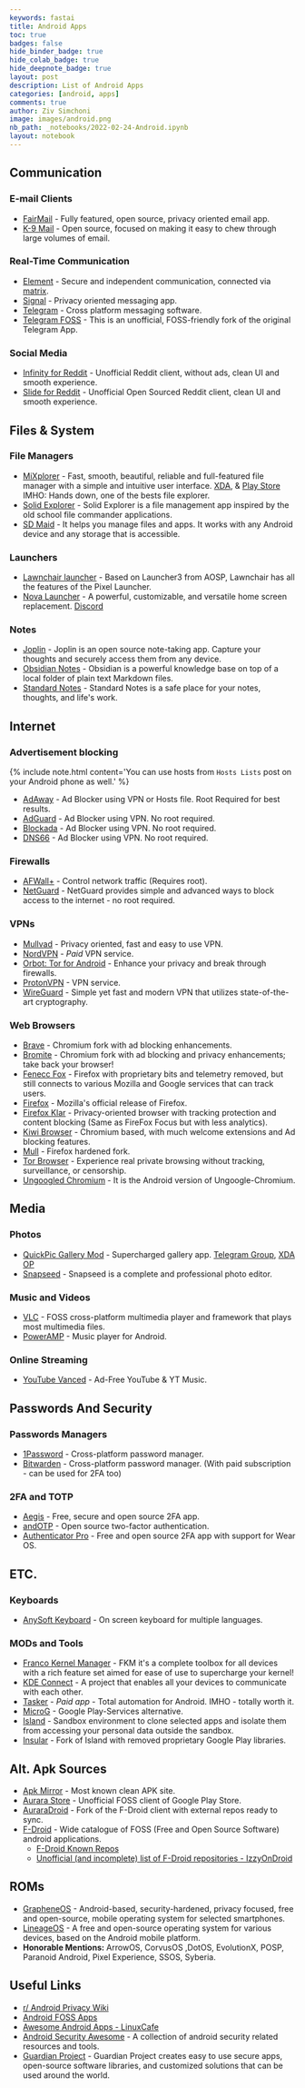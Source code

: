 ```yaml
---
keywords: fastai
title: Android Apps
toc: true
badges: false
hide_binder_badge: true
hide_colab_badge: true
hide_deepnote_badge: true
layout: post
description: List of Android Apps
categories: [android, apps]
comments: true
author: Ziv Simchoni
image: images/android.png
nb_path: _notebooks/2022-02-24-Android.ipynb
layout: notebook
---
```


<!--
#################################################
### THIS FILE WAS AUTOGENERATED! DO NOT EDIT! ###
#################################################
# file to edit: _notebooks/2022-02-24-Android.ipynb
-->

<div class="container" id="notebook-container">
        
<div class="cell border-box-sizing text_cell rendered"><div class="inner_cell">
<div class="text_cell_render border-box-sizing rendered_html">
<h2 id="Communication">Communication<a class="anchor-link" href="#Communication"> </a></h2><h3 id="E-mail-Clients">E-mail Clients<a class="anchor-link" href="#E-mail-Clients"> </a></h3><ul>
<li><a href="https://email.faircode.eu">FairMail</a> - Fully featured, open source, privacy oriented email app.</li>
<li><a href="https://k9mail.app/download">K-9 Mail</a> - Open source, focused on making it easy to chew through large volumes of email.</li>
</ul>
<h3 id="Real-Time-Communication">Real-Time Communication<a class="anchor-link" href="#Real-Time-Communication"> </a></h3><ul>
<li><a href="https://element.io/get-started#download">Element</a> - Secure and independent communication, connected via <a href="https://matrix.org/">matrix</a>.</li>
<li><a href="https://www.signal.org/download">Signal</a> - Privacy oriented messaging app.</li>
<li><a href="https://telegram.org">Telegram</a> - Cross platform messaging software.</li>
<li><a href="https://github.com/Telegram-FOSS-Team/Telegram-FOSS">Telegram FOSS</a> - This is an unofficial, FOSS-friendly fork of the original Telegram App.</li>
</ul>
<h3 id="Social-Media">Social Media<a class="anchor-link" href="#Social-Media"> </a></h3><ul>
<li><a href="https://github.com/Docile-Alligator/Infinity-For-Reddit">Infinity for Reddit</a> - Unofficial Reddit client, without ads, clean UI and smooth experience.</li>
<li><a href="https://play.google.com/store/apps/details?id=me.ccrama.redditslide">Slide for Reddit</a> - Unofficial Open Sourced Reddit client, clean UI and smooth experience.</li>
</ul>

</div>
</div>
</div>
<div class="cell border-box-sizing text_cell rendered"><div class="inner_cell">
<div class="text_cell_render border-box-sizing rendered_html">
<h2 id="Files-&amp;-System">Files &amp; System<a class="anchor-link" href="#Files-&amp;-System"> </a></h2><h3 id="File-Managers">File Managers<a class="anchor-link" href="#File-Managers"> </a></h3><ul>
<li><a href="https://mixplorer.com">MiXplorer</a> - Fast, smooth, beautiful, reliable and full-featured file manager with a simple and intuitive user interface. <a href="https://forum.xda-developers.com/t/app-2-2-mixplorer-v6-x-released-fully-featured-file-manager.1523691/#post-23109280">XDA</a>, &amp; <a href="https://play.google.com/store/apps/details?id=com.mixplorer.silver">Play Store</a> IMHO: Hands down, one of the bests file explorer.</li>
<li><a href="https://play.google.com/store/apps/details?id=pl.solidexplorer2">Solid Explorer</a> - Solid Explorer is a file management app inspired by the old school file commander applications.</li>
<li><a href="https://sdmaid.darken.eu">SD Maid</a> - It helps you manage files and apps. It works with any Android device and any storage that is accessible.</li>
</ul>
<h3 id="Launchers">Launchers<a class="anchor-link" href="#Launchers"> </a></h3><ul>
<li><a href="https://lawnchair.app">Lawnchair launcher</a> - Based on Launcher3 from AOSP, Lawnchair has all the features of the Pixel Launcher.</li>
<li><a href="https://novalauncher.com">Nova Launcher</a> - A powerful, customizable, and versatile home screen replacement. <a href="https://discord.gg/novalauncher">Discord</a></li>
</ul>
<h3 id="Notes">Notes<a class="anchor-link" href="#Notes"> </a></h3><ul>
<li><a href="https://play.google.com/store/apps/details?id=net.cozic.joplin">Joplin</a> - Joplin is an open source note-taking app. Capture your thoughts and securely access them from any device.</li>
<li><a href="https://play.google.com/store/apps/details?id=md.obsidian">Obsidian Notes</a> - Obsidian is a powerful knowledge base on top of a local folder of plain text Markdown files.</li>
<li><a href="https://play.google.com/store/apps/details?id=com.standardnotes">Standard Notes</a> - Standard Notes is a safe place for your notes, thoughts, and life's work.</li>
</ul>

</div>
</div>
</div>
<div class="cell border-box-sizing text_cell rendered"><div class="inner_cell">
<div class="text_cell_render border-box-sizing rendered_html">
<h2 id="Internet">Internet<a class="anchor-link" href="#Internet"> </a></h2><h3 id="Advertisement-blocking">Advertisement blocking<a class="anchor-link" href="#Advertisement-blocking"> </a></h3><p>{% include note.html content='You can use hosts from <code>Hosts Lists</code> post on your Android phone as well.' %}</p>
<ul>
<li><a href="https://adaway.org">AdAway</a> - Ad Blocker using VPN or Hosts file. Root Required for best results.</li>
<li><a href="https://adguard.com/en/welcome.html">AdGuard</a> - Ad Blocker using VPN. No root required.</li>
<li><a href="https://blokada.org">Blockada</a> - Ad Blocker using VPN. No root required.</li>
<li><a href="https://jak-linux.org/projects/dns66/">DNS66</a> - Ad Blocker using VPN. No root required.</li>
</ul>
<h3 id="Firewalls">Firewalls<a class="anchor-link" href="#Firewalls"> </a></h3><ul>
<li><a href="https://github.com/ukanth/afwall/">AFWall+</a> - Control network traffic (Requires root).</li>
<li><a href="https://netguard.me">NetGuard</a> - NetGuard provides simple and advanced ways to block access to the internet - no root required.</li>
</ul>
<h3 id="VPNs">VPNs<a class="anchor-link" href="#VPNs"> </a></h3><ul>
<li><a href="https://mullvad.net/en/download/android/">Mullvad</a> - Privacy oriented, fast and easy to use VPN.</li>
<li><a href="https://nordvpn.com/download/android/">NordVPN</a> - <em>Paid</em> VPN service.</li>
<li><a href="https://guardianproject.info/apps/org.torproject.android">Orbot: Tor for Android</a> - Enhance your privacy and break through firewalls.</li>
<li><a href="https://protonapps.com">ProtonVPN</a> - VPN service.</li>
<li><a href="https://www.wireguard.com/install/">WireGuard</a> - Simple yet fast and modern VPN that utilizes state-of-the-art cryptography.</li>
</ul>
<h3 id="Web-Browsers">Web Browsers<a class="anchor-link" href="#Web-Browsers"> </a></h3><ul>
<li><a href="https://brave.com/">Brave</a> - Chromium fork with ad blocking enhancements.</li>
<li><a href="https://www.bromite.org">Bromite</a> - Chromium fork with ad blocking and privacy enhancements; take back your browser!</li>
<li><a href="https://f-droid.org/en/packages/org.mozilla.fennec_fdroid">Fenecc Fox</a> - Firefox with proprietary bits and telemetry removed, but still connects to
various Mozilla and Google services that can track users.</li>
<li><a href="https://play.google.com/store/apps/details?id=org.mozilla.firefox">Firefox</a> - Mozilla's official release of Firefox.</li>
<li><a href="https://play.google.com/store/apps/details?id=org.mozilla.klar">Firefox Klar</a> - Privacy-oriented browser with tracking protection and content blocking (Same as FireFox Focus but with less analytics).</li>
<li><a href="https://kiwibrowser.com">Kiwi Browser</a> - Chromium based, with much welcome extensions and Ad blocking features.</li>
<li><a href="https://github.com/Divested-Mobile/mull-fenix">Mull</a> - Firefox hardened fork.</li>
<li><a href="https://guardianproject.info/apps/org.torproject.torbrowser">Tor Browser</a> - Experience real private browsing without tracking, surveillance, or censorship.</li>
<li><a href="https://uc.droidware.info/">Ungoogled Chromium</a> - It is the Android version of Ungoogle-Chromium.</li>
</ul>

</div>
</div>
</div>
<div class="cell border-box-sizing text_cell rendered"><div class="inner_cell">
<div class="text_cell_render border-box-sizing rendered_html">
<h2 id="Media">Media<a class="anchor-link" href="#Media"> </a></h2><h3 id="Photos">Photos<a class="anchor-link" href="#Photos"> </a></h3><ul>
<li><a href="https://t.me/WSTprojects">QuickPic Gallery Mod</a> - Supercharged gallery app. <a href="https://t.me/WSTchat">Telegram Group</a>, <a href="https://forum.xda-developers.com/t/mod-app-gallery-quickpic-2021.3790425/#post-76519205">XDA OP</a></li>
<li><a href="https://play.google.com/store/apps/details?id=com.niksoftware.snapseed">Snapseed</a> - Snapseed is a complete and professional photo editor.</li>
</ul>
<h3 id="Music-and-Videos">Music and Videos<a class="anchor-link" href="#Music-and-Videos"> </a></h3><ul>
<li><a href="https://www.videolan.org/vlc/download-android.html">VLC</a> - FOSS cross-platform multimedia player and framework that plays most multimedia files.</li>
<li><a href="https://play.google.com/store/apps/details?id=com.maxmpz.audioplayer">PowerAMP</a> - Music player for Android.</li>
</ul>
<h3 id="Online-Streaming">Online Streaming<a class="anchor-link" href="#Online-Streaming"> </a></h3><ul>
<li><a href="https://vancedapp.com">YouTube Vanced</a> - Ad-Free YouTube &amp; YT Music.</li>
</ul>

</div>
</div>
</div>
<div class="cell border-box-sizing text_cell rendered"><div class="inner_cell">
<div class="text_cell_render border-box-sizing rendered_html">
<h2 id="Passwords-And-Security">Passwords And Security<a class="anchor-link" href="#Passwords-And-Security"> </a></h2><h3 id="Passwords-Managers">Passwords Managers<a class="anchor-link" href="#Passwords-Managers"> </a></h3><ul>
<li><a href="https://play.google.com/store/apps/details?id=com.agilebits.onepassword">1Password</a> - Cross-platform password manager.</li>
<li><a href="https://play.google.com/store/apps/details?id=com.x8bit.bitwarden">Bitwarden</a> - Cross-platform password manager. (With paid subscription - can be used for 2FA too)</li>
</ul>
<h3 id="2FA-and-TOTP">2FA and TOTP<a class="anchor-link" href="#2FA-and-TOTP"> </a></h3><ul>
<li><a href="https://getaegis.app/">Aegis</a> - Free, secure and open source 2FA app.</li>
<li><a href="https://github.com/andOTP/andOTP">andOTP</a> - Open source two-factor authentication.</li>
<li><a href="https://github.com/jamie-mh/AuthenticatorPro">Authenticator Pro</a> - Free and open source 2FA app with support for Wear OS.</li>
</ul>

</div>
</div>
</div>
<div class="cell border-box-sizing text_cell rendered"><div class="inner_cell">
<div class="text_cell_render border-box-sizing rendered_html">
<h2 id="ETC.">ETC.<a class="anchor-link" href="#ETC."> </a></h2><h3 id="Keyboards">Keyboards<a class="anchor-link" href="#Keyboards"> </a></h3><ul>
<li><a href="https://anysoftkeyboard.github.io/download">AnySoft Keyboard</a> - On screen keyboard for multiple languages.</li>
</ul>
<h3 id="MODs-and-Tools">MODs and Tools<a class="anchor-link" href="#MODs-and-Tools"> </a></h3><ul>
<li><a href="https://play.google.com/store/apps/details?id=com.franco.kernel">Franco Kernel Manager</a> - FKM it's a complete toolbox for all devices with a rich feature set aimed for ease of use to supercharge your kernel!</li>
<li><a href="https://kdeconnect.kde.org/download.html">KDE Connect</a> - A project that enables all your devices to communicate with each other.</li>
<li><a href="https://tasker.joaoapps.com/download.html">Tasker</a> - <em>Paid app</em> - Total automation for Android. IMHO - totally worth it.</li>
<li><a href="https://microg.org/download.html">MicroG</a> - Google Play-Services alternative.</li>
<li><a href="https://play.google.com/store/apps/details?id=com.oasisfeng.island">Island</a> - Sandbox environment to clone selected apps and isolate them from accessing your personal data outside the sandbox.</li>
<li><a href="https://gitlab.com/secure-system/Insular">Insular</a> - Fork of Island with removed proprietary Google Play libraries.</li>
</ul>

</div>
</div>
</div>
<div class="cell border-box-sizing text_cell rendered"><div class="inner_cell">
<div class="text_cell_render border-box-sizing rendered_html">
<h2 id="Alt.-Apk-Sources">Alt. Apk Sources<a class="anchor-link" href="#Alt.-Apk-Sources"> </a></h2><ul>
<li><a href="https://www.apkmirror.com">Apk Mirror</a> - Most known clean APK site.</li>
<li><a href="https://auroraoss.com/download/">Aurara Store</a> - Unofficial FOSS client of Google Play Store.</li>
<li><a href="https://gitlab.com/AuroraOSS/auroradroid">AuraraDroid</a> - Fork of the F-Droid client with external repos ready to sync.</li>
<li><a href="https://f-droid.org">F-Droid</a> - Wide catalogue of FOSS (Free and Open Source Software) android applications.<ul>
<li><a href="https://forum.f-droid.org/t/known-repositories/721">F-Droid Known Repos</a></li>
<li><a href="https://android.izzysoft.de/articles/named/list-of-fdroid-repos">Unofficial (and incomplete) list of F-Droid repositories - IzzyOnDroid</a></li>
</ul>
</li>
</ul>

</div>
</div>
</div>
<div class="cell border-box-sizing text_cell rendered"><div class="inner_cell">
<div class="text_cell_render border-box-sizing rendered_html">
<h2 id="ROMs">ROMs<a class="anchor-link" href="#ROMs"> </a></h2><ul>
<li><a href="https://grapheneos.org">GrapheneOS</a> - Android-based, security-hardened, privacy focused, free and open-source, mobile operating system for selected smartphones.</li>
<li><a href="https://lineageos.org">LineageOS</a> - A free and open-source operating system for various devices, based on the Android mobile platform.</li>
<li><strong>Honorable Mentions:</strong> ArrowOS, CorvusOS ,DotOS, EvolutionX, POSP, Paranoid Android, Pixel Experience, SSOS, Syberia.</li>
</ul>

</div>
</div>
</div>
<div class="cell border-box-sizing text_cell rendered"><div class="inner_cell">
<div class="text_cell_render border-box-sizing rendered_html">
<h2 id="Useful-Links">Useful Links<a class="anchor-link" href="#Useful-Links"> </a></h2><ul>
<li><a href="https://www.reddit.com/r/FREEMEDIAHECKYEAH/wiki/android#wiki_.25BA_android_privacy">r/ Android Privacy Wiki</a></li>
<li><a href="https://gitlab.com/Ashpex/android-FOSS-apps">Android FOSS Apps</a></li>
<li><a href="https://github.com/LinuxCafeFederation/awesome-android">Awesome Android Apps - LinuxCafe</a></li>
<li><a href="https://github.com/ashishb/android-security-awesome">Android Security Awesome</a> - A collection of android security related resources and tools.</li>
<li><a href="https://guardianproject.info/">Guardian Project</a> - Guardian Project creates easy to use secure apps, open-source software libraries, and customized solutions that can be used around the world.</li>
</ul>

</div>
</div>
</div>
</div>
 

